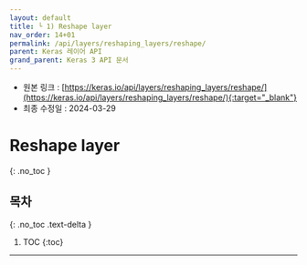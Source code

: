 ```yaml
---
layout: default
title: └ 1) Reshape layer
nav_order: 14+01
permalink: /api/layers/reshaping_layers/reshape/
parent: Keras 레이어 API
grand_parent: Keras 3 API 문서
---
```


* 원본 링크 : [https://keras.io/api/layers/reshaping_layers/reshape/](https://keras.io/api/layers/reshaping_layers/reshape/){:target="_blank"}
* 최종 수정일 : 2024-03-29

# Reshape layer
{: .no_toc }

## 목차
{: .no_toc .text-delta }

1. TOC
{:toc}

---
